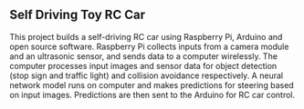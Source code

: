 ## Self Driving Toy RC Car


This project builds a self-driving RC car using Raspberry Pi, Arduino and open source software. Raspberry Pi collects inputs from a camera module and an ultrasonic sensor, and sends data to a computer wirelessly. The computer processes input images and sensor data for object detection (stop sign and traffic light) and collision avoidance respectively. A neural network model runs on computer and makes predictions for steering based on input images. Predictions are then sent to the Arduino for RC car control. 
  